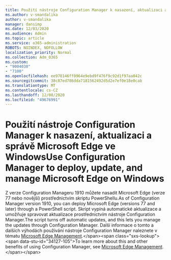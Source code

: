 ```yaml
---
title: Použití nástroje Configuration Manager k nasazení, aktualizaci a správě Microsoft Edge ve Windows
ms.author: v-smandalika
author: v-smandalika
manager: dansimp
ms.date: 12/03/2020
ms.audience: Admin
ms.topic: article
ms.service: o365-administration
ROBOTS: NOINDEX, NOFOLLOW
localization_priority: Normal
ms.collection: Adm_O365
ms.custom:
- "9004030"
- "7100"
ms.openlocfilehash: ee978146ff0964e9ebd9f476f9c92d1f97aa042c
ms.sourcegitcommit: 38c87ed786dda7181562492d5d2e7ef0e18e0cab
ms.translationtype: MT
ms.contentlocale: cs-CZ
ms.lasthandoff: 12/08/2020
ms.locfileid: "49676991"
---
```

# <a name="use-configuration-manager-to-deploy-update-and-manage-microsoft-edge-on-windows"></a><span data-ttu-id="34127-102">Použití nástroje Configuration Manager k nasazení, aktualizaci a správě Microsoft Edge ve Windows</span><span class="sxs-lookup"><span data-stu-id="34127-102">Use Configuration Manager to deploy, update, and manage Microsoft Edge on Windows</span></span>

<span data-ttu-id="34127-103">Z verze Configuration Manageru 1910 můžete nasadit Microsoft Edge (verze 77 nebo novější) prostřednictvím skriptu PowerShellu.</span><span class="sxs-lookup"><span data-stu-id="34127-103">As of Configuration Manager version 1910, you can deploy Microsoft Edge (versions 77 and later) through a PowerShell script.</span></span> <span data-ttu-id="34127-104">Skript vypíná automatické aktualizace a umožňuje spravovat aktualizace prostřednictvím nástroje Configuration Manager.</span><span class="sxs-lookup"><span data-stu-id="34127-104">The script turns off automatic updates, and this lets you manage the updates through Configuration Manager.</span></span> <span data-ttu-id="34127-105">Další informace o tomto a dalších výhodách používání nástroje Configuration Manager naleznete v tématu [Microsoft Edge Management](https://docs.microsoft.com/mem/configmgr/apps/deploy-use/deploy-edge?).</span><span class="sxs-lookup"><span data-stu-id="34127-105">To learn more about this and other benefits of using Configuration Manager, see [Microsoft Edge Management](https://docs.microsoft.com/mem/configmgr/apps/deploy-use/deploy-edge?).</span></span>